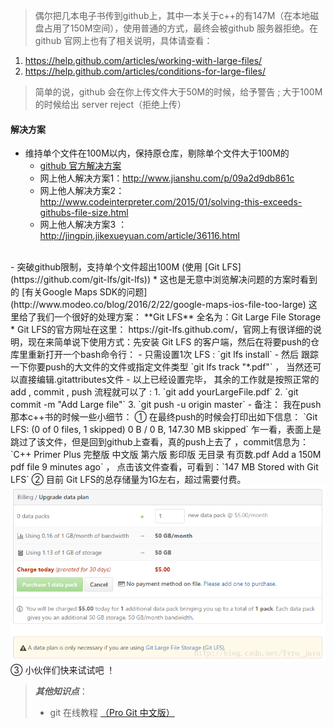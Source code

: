  >偶尔把几本电子书传到github上，其中一本关于c++的有147M（在本地磁盘占用了150M空间），使用普通的方式，最终会被github 服务器拒绝。在github 官网上也有了相关说明，具体请查看：
 >
1. https://help.github.com/articles/working-with-large-files/
2. https://help.github.com/articles/conditions-for-large-files/

>简单的说，github 会在你上传文件大于50M的时候，给予警告 ; 大于100M的时候给出 server reject（拒绝上传）

#### 解决方案
- 维持单个文件在100M以内，保持原仓库，剔除单个文件大于100M的
  *  [github 官方解决方案](https://help.github.com/enterprise/11.10.340/user/articles/working-with-large-files/)
  * 网上他人解决方案1：http://www.jianshu.com/p/09a2d9db861c
  * 网上他人解决方案2：http://www.codeinterpreter.com/2015/01/solving-this-exceeds-githubs-file-size.html
  * 网上他人解决方案3 ：http://jingpin.jikexueyuan.com/article/36116.html
<br>
- 突破github限制，支持单个文件超出100M (使用 [Git LFS](https://github.com/git-lfs/git-lfs))
  * 这也是无意中浏览解决问题的方案时看到的 [有关Google Maps SDK的问题](http://www.modeo.co/blog/2016/2/22/google-maps-ios-file-too-large) 
  这里给了我们一个很好的处理方案： **Git LFS** 全名为：Git Large File Storage
  * Git LFS的官方网址在这里： https://git-lfs.github.com/，官网上有很详细的说明，现在来简单说下使用方式：先安装 Git LFS 的客户端，然后在将要push的仓库里重新打开一个bash命令行：
     - 只需设置1次 LFS : `git lfs install`
     - 然后 跟踪一下你要push的大文件的文件或指定文件类型 `git lfs track "*.pdf"`  ， 当然还可以直接编辑.gitattributes文件
     - 以上已经设置完毕， 其余的工作就是按照正常的 add , commit , push 流程就可以了 : 
         1.  `git add yourLargeFile.pdf`
         2. `git commit -m "Add Large file"`
         3. `git push -u origin master`
  - 备注： 我在push那本c++书的时候一些小细节：
    ① 在最终push的时候会打印出如下信息： 
        `Git LFS: (0 of 0 files, 1 skipped) 0 B / 0 B, 147.30 MB skipped`
           乍一看，表面上是跳过了该文件，但是回到github上查看，真的push上去了 ，commit信息为：
 `C++ Primer Plus 完整版 中文版 第六版 影印版 无目录 有页数.pdf	Add a 150M pdf file	9 minutes ago` ，
点击该文件查看，可看到：`147 MB   Stored with Git LFS`
  ② 目前 Git LFS的总存储量为1G左右，超过需要付费。 
	<div align=center>
        <img width='700' src="./screenshot/1.png"/>  
    </div>
  ③ 小伙伴们快来试试吧 ！

> _**其他知识点**_：
> 
>- git 在线教程  [（Pro Git 中文版）](http://git.oschina.net/progit/)